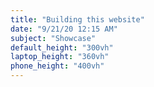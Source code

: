 ```yaml
---
title: "Building this website"
date: "9/21/20 12:15 AM"
subject: "Showcase"
default_height: "300vh"
laptop_height: "360vh"
phone_height: "400vh"
---
```



